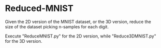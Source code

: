 # Reduced-MNIST
Given the 2D version of the MNIST dataset, or the 3D version, reduce the size of the dataset picking n-samples for each digit.

Execute "ReduceMNIST.py" for the 2D version, while "Reduce3DMNIST.py" for the 3D version.
